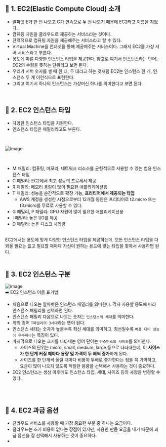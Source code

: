 ## 🚀 1. EC2(Elastic Compute Cloud) 소개
- 알파벳 E가 한 번 나오고 C가 연속으로 두 번 나오기 때문에 EC2라고 이름을 지었다.
- 컴퓨팅 자원을 클라우드로 제공하는 서비스라는 것이다.
- 탄력적으로 컴퓨팅 자원을 제공해주는 서비스라고 할 수 있다.
- Virtual Machine을 인터넷을 통해 제공해주는 서비스이다. 그래서 EC2를 가상 서버 서비스라고 부른다.
- 용도에 따른 다양한 인스턴스 타입을 제공한다. 참고로 여기서 인스턴스라는 단어는 EC2의 수량을 뜻하는 단위라고 보면 된다.
- 우리가 서버 숫자를 셀 때 한 대, 두 대라고 하는 것처럼 EC2는 인스턴스 한 개, 인스턴스 두 개 이런식으로 표현한다.
- 그리고 여기서 하나의 인스턴스는 가상머신 하나를 의미한다고 보면 된다.
<br/>

## 🚀 2. EC2 인스턴스 타입
- 다양한 인스턴스 타입을 지원한다.
- 인스턴스 타입은 패밀리라고도 부른다.
<br/>

![image](https://github.com/user-attachments/assets/040f693c-35b7-45db-8f4d-e4d006d542e1)


<br/>

- M 패밀리: 컴퓨팅, 메모리, 네트워크 리소스를 균형적으로 사용할 수 있는 범용 인스턴스 타입
- C 패밀리: EC2에서 최고 성능의 프로세서 제공
- R 패밀리: 메모리 용량이 많이 필요한 애플리케이션용
- T 패밀리: 성능을 순간적으로 확장 가능, **프리티어에서 제공되는 타입**
  - AWS 계정을 생성한 시점으로부터 12개월 동안은 프리티어로 t2.micro 또는 t3.micro를 무료로 사용할 수 있다.
- G 패밀리, P 패밀리: GPU 자원이 많이 필요한 애플리케이션용
- I 패밀리: 높은 I/O를 제공
- D 패밀리: 높은 디스크 처리량
<br/>
EC2에서는 용도에 맞게 다양한 인스턴스 타입을 제공하는데, 모든 인스턴스 타입을 다 외울 필요는 없고 필요할 때마다 자신이 원하는 용도에 맞는 타입을 찾아서 사용하면 된다.
<br/>
<br/>

## 🚀 3. EC2 인스턴스 구분
![image](https://github.com/user-attachments/assets/0bd549b7-42d1-462b-a4b7-93286d9e35cd)
<br/>
➡️ EC2 인스턴스 이름 표기법
<br/>

- 처음으로 나오는 알파벳은 인스턴스 패밀리를 의미한다. 각자 사용할 용도에 따라 인스턴스 패밀리를 선택하면 된다.
- 인스턴스 패밀리 다음으로 나오는 숫자는 `인스턴스의 세대`를 의미한다.
- 위의 경어 `T패밀리의 3세대`라는 뜻이 된다.
- 인스턴스 세대는 숫자가 높을수록 최신 세대를 의미하고, 최선일수록 `비용 대비 성능이 우수하다`는 특징이 있다.
- 마지막으로 나오는 크기를 나타내는 영어 단어는 `인스턴스의 사이즈`를 의미한다.
  - 사이즈의 단위는 micro, small, medium, large 등으로 나타내는데, 이 **사이즈가 한 단계 커질 때마다 용량 및 가격이 두 배씩 증가**하게 된다.
  - 사이즈를 한 단계씩 올릴 때마다 비용이 두배로 증가한다는 점을 꼭 기억하고, 요금이 많이 나오지 않도록 적절한 용량을 선택해서 사용하는 것이 중요하다.
- EC2 인스턴스는 생성 이후에도 인스턴스 타입, 세대, 사이즈 등의 사양을 변경할 수 있다.
<br/>
<br/>

## 🚀 4. EC2 과금 옵션
- 클라우드 서비스를 사용할 때 가장 중요한 부분 중 하나는 요금이다.
- 클라우드는 초기 비용이 없다는 장점이 있지만, 사용한 만큼 요금을 내기 때문에 과금 옵션을 잘 선택해서 사용하는 것이 중요하다.
- 

